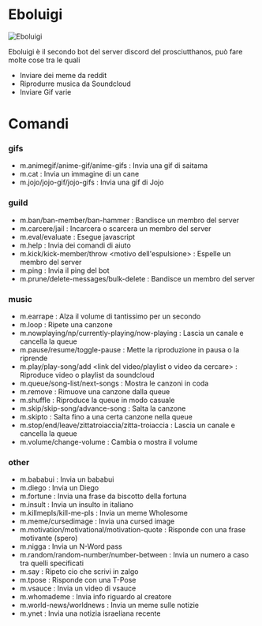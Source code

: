 # Eboluigi
![Eboluigi](https://raw.githubusercontent.com/spartacus04/Malario/master/icon.ico)


Eboluigi è il secondo bot del server discord del prosciutthanos, può fare molte cose tra le quali

  - Inviare dei meme da reddit
  - Riprodurre musica da Soundcloud
  - Inviare Gif varie

# Comandi

### gifs
  - m.animegif/anime-gif/anime-gifs : Invia una gif di saitama
  - m.cat : Invia un immagine di un cane
  - m.jojo/jojo-gif/jojo-gifs : Invia una gif di Jojo

### guild
  - m.ban/ban-member/ban-hammer <utente da bannare> <motivo del ban> : Bandisce un membro del server
  - m.carcere/jail <utente da carcerare> : Incarcera o scarcera un membro del server
  - m.eval/evaluate <codice da eseguire> : Esegue javascript
  - m.help : Invia dei comandi di aiuto
  - m.kick/kick-member/throw <utente da espellere> <motivo dell'espulsione> : Espelle un membro del server
  - m.ping : Invia il ping del bot
  - m.prune/delete-messages/bulk-delete <numero di messaggi> : Bandisce un membro del server

### music
  - m.earrape : Alza il volume di tantissimo per un secondo
  - m.loop <numero di volte> : Ripete una canzone
  - m.nowplaying/np/currently-playing/now-playing : Lascia un canale e cancella la queue
  - m.pause/resume/toggle-pause : Mette la riproduzione in pausa o la riprende
  - m.play/play-song/add <link del video/playlist o video da cercare> : Riproduce video o playlist da soundcloud
  - m.queue/song-list/next-songs : Mostra le canzoni in coda
  - m.remove <numero della canzone> : Rimuove una canzone dalla queue
  - m.shuffle : Riproduce la queue in modo casuale
  - m.skip/skip-song/advance-song : Salta la canzone
  - m.skipto <numero della canzone> : Salta fino a una certa canzone nella queue
  - m.stop/end/leave/zittatroiaccia/zitta-troiaccia : Lascia un canale e cancella la queue
  - m.volume/change-volume <volume> : Cambia o mostra il volume

### other
  - m.bababui : Invia un bababui
  - m.diego : Invia un Diego
  - m.fortune : Invia una frase da biscotto della fortuna
  - m.insult : Invia un insulto in italiano
  - m.killmepls/kill-me-pls : Invia un meme Wholesome
  - m.meme/cursedimage : Invia una cursed image
  - m.motivation/motivational/motivation-quote : Risponde con una frase motivante (spero)
  - m.nigga : Invia un N-Word pass
  - m.random/random-number/number-between <numero minimo> <numero massimo> : Invia un numero a caso tra quelli specificati
  - m.say <testo da ripetere> : Ripeto cio che scrivi in zalgo
  - m.tpose : Risponde con una T-Pose
  - m.vsauce : Invia un video di vsauce
  - m.whomademe : Invia info riguardo al creatore
  - m.world-news/worldnews : Invia un meme sulle notizie
  - m.ynet : Invia una notizia israeliana recente

